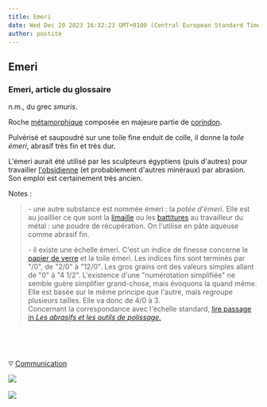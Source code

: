 ```yaml
---
title: Emeri
date: Wed Dec 20 2023 16:32:23 GMT+0100 (Central European Standard Time)
author: postite
---
```


## Emeri
### Emeri, article du glossaire
 n.m., du grec _smuris_.

Roche [métamorphique](metamorphiques.html) composée en majeure partie de [corindon](corindon.html).

Pulvérisé et saupoudré sur une toile fine enduit de colle, il donne la _toile émeri_, abrasif très fin et très dur.

L'émeri aurait été utilisé par les sculpteurs égyptiens (puis d'autres) pour travailler [l'obsidienne](autrespierresign.html#obsidienne) (et probablement d'autres minéraux) par abrasion. Son emploi est certainement très ancien.

Notes :

> \- une autre substance est nommée émeri : la _potée d'émeri_. Elle est au joaillier ce que sont la [limaille](limaille.html) ou les [battitures](battitures.html) au travailleur du métal : une poudre de récupération. On l'utilise en pâte aqueuse comme abrasif fin.
> 
> \- il existe une échelle émeri. C'est un indice de finesse concerne le [papier de verre](p.html#papierdeverre) et la toile émeri. Les indices fins sont terminés par "/0", de "2/0" à "12/0". Les gros grains ont des valeurs simples allant de "0" à "4 1/2". L'existence d'une "numérotation simplifiée" ne semble guère simplifier grand-chose, mais évoquons la quand même. Elle est basée sur le même principe que l'autre, mais regroupe plusieurs tailles. Elle va donc de 4/0 à 3.  
> Concernant la correspondance avec l'échelle standard, [lire passage in _Les abrasifs et les outils de polissage._](abrasifs.html#echelles)



 

 ![](images/transparent122x1.gif)

![](images/flechebas.gif) [Communication](http://www.artrealite.com/annonceurs.htm) 

[![](https://cbonvin.fr/sites/regie.artrealite.com/visuels/campagne1.png)](index-2.html#20131014)

![](https://cbonvin.fr/sites/regie.artrealite.com/visuels/campagne2.png)